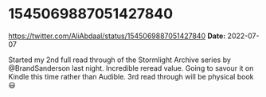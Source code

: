 # 1545069887051427840
https://twitter.com/AliAbdaal/status/1545069887051427840
**Date:** 2022-07-07

Started my 2nd full read through of the Stormlight Archive series by @BrandSanderson last night. Incredible reread value. Going to savour it on Kindle this time rather than Audible. 3rd read through will be physical book 😃
